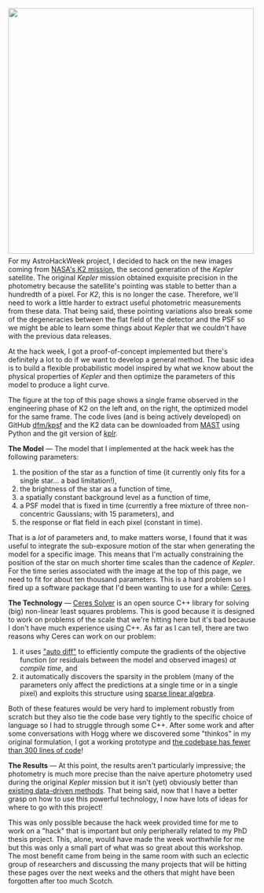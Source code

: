 <!--
.. title: K2 Photometry
.. slug: k2-photometry
.. date: 2014-09-25 11:00:00 UTC-07:00
.. tags: hacking, kepler, probabilistic models
.. author: Dan Foreman-Mackey
.. link:
.. description: Hacking on getting precise photometry from K2
.. type: text
-->

<div style="float: left; padding-bottom: 6px;">
    <img src="/images/dfm-adhw-img.png" width="500">
</div>

For my AstroHackWeek project, I decided to hack on the new images coming from
[NASA's K2 mission](http://keplerscience.arc.nasa.gov/K2/), the second
generation of the *Kepler* satellite.
The original *Kepler* mission obtained exquisite precision in the photometry
because the satellite's pointing was stable to better than a hundredth of a
pixel.
For *K2*, this is no longer the case.
Therefore, we'll need to work a little harder to extract useful photometric
measurements from these data.
That being said, these pointing variations also break some of the degeneracies
between the flat field of the detector and the PSF so we might be able to
learn some things about *Kepler* that we couldn't have with the previous data
releases.

At the hack week, I got a proof-of-concept implemented but there's definitely
a lot to do if we want to develop a general method.
The basic idea is to build a flexible probabilistic model inspired by what we
know about the physical properties of *Kepler* and then optimize the
parameters of this model to produce a light curve.

The figure at the top of this page shows a single frame observed in the
engineering phase of K2 on the left and, on the right, the optimized model for
the same frame.
The code lives (and is being actively developed) on GitHub
[dfm/kpsf](https://github.com/dfm/kpsf) and the K2 data can be downloaded from
[MAST](http://archive.stsci.edu/search_fields.php?mission=k2) using Python and
the git version of [kplr](https://github.com/dfm/kplr).

<!-- TEASER_END -->

**The Model** —
The model that I implemented at the hack week has the following parameters:

1. the position of the star as a function of time (it currently only fits for
   a single star… a bad limitation!),
2. the brightness of the star as a function of time,
3. a spatially constant background level as a function of time,
4. a PSF model that is fixed in time (currently a free mixture of three
   non-concentric Gaussians; with 15 parameters), and
5. the response or flat field in each pixel (constant in time).

That is a *lot* of parameters and, to make matters worse, I found that it was
useful to integrate the sub-exposure motion of the star when generating the
model for a specific image.
This means that I'm actually constraining the position of the star on much
shorter time scales than the cadence of *Kepler*.
For the time series associated with the image at the top of this page, we need
to fit for about ten thousand parameters.
This is a hard problem so I fired up a software package that I'd been wanting
to use for a while: [Ceres](http://ceres-solver.org/).

**The Technology** —
[Ceres Solver](http://ceres-solver.org/) is an open source C++ library for
solving (big) non-linear least squares problems.
This is good because it is designed to work on problems of the scale that
we're hitting here but it's bad because I don't have much experience using
C++.
As far as I can tell, there are two reasons why Ceres can work on our problem:

1. it uses ["auto
   diff"](http://en.wikipedia.org/wiki/Automatic_differentiation) to
   efficiently compute the gradients of the objective function (or residuals
   between the model and observed images) *at compile time*, and
2. it automatically discovers the sparsity in the problem (many of the
   parameters only affect the predictions at a single time or in a single
   pixel) and exploits this structure using [sparse linear
   algebra](http://faculty.cse.tamu.edu/davis/suitesparse.html).

Both of these features would be very hard to implement robustly from scratch
but they also tie the code base very tightly to the specific choice of
language so I had to struggle through some C++.
After some work and after some conversations with Hogg where we discovered
some "thinkos" in my original formulation, I got a working prototype and [the
codebase has fewer than 300 lines of
code](https://github.com/dfm/kpsf/tree/master/kpsf)!

**The Results** —
At this point, the results aren't particularly impressive; the photometry is
much more precise than the naive aperture photometry used during the original
*Kepler* mission but it isn't (yet) obviously better than [existing
data-driven methods](http://arxiv.org/abs/1408.3853).
That being said, now that I have a better grasp on how to use this powerful
technology, I now have lots of ideas for where to go with this project!

This was only possible because the hack week provided time for me to work on a
"hack" that is important but only peripherally related to my PhD thesis
project.
This, alone, would have made the week worthwhile for me but this was only a
small part of what was so great about this workshop.
The most benefit came from being in the same room with such an eclectic group
of researchers and discussing the many projects that will be hitting these
pages over the next weeks and the others that might have been forgotten after
too much Scotch.
